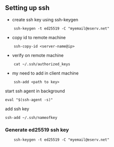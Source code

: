 ## Setting up ssh
- create ssh key using ssh-keygen

```
    ssh-keygen -t ed25519 -C "myemail@eserv.net"
```
- copy id to remote machine

```
    ssh-copy-id <server-name@ip>
```

- verify on remote machine
```
    cat ~/.ssh/authorized_keys
```

- my need to add in client machine
```
    ssh-add <path to key>
```

start ssh agent in background

```
eval "$(ssh-agent -s)"
```

add ssh key

```
ssh-add ~/.ssh/nameofkey
```

### Generate ed25519 ssh key

```
    ssh-keygen -t ed25519 -C "myemail@eserv.net"
```



